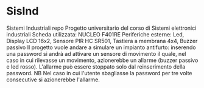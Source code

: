 # SisInd
Sistemi Industriali repo
Progetto universitario del corso di Sistemi elettronici industriali
Scheda utilizzata: NUCLEO F401RE
Periferiche esterne: Led, Display LCD 16x2, Sensore PIR HC SR501, Tastiera a membrana 4x4, Buzzer passivo
Il progetto vuole andare a simulare un impianto antifurto: inserendo una password si andrà ad attivare un sensore di movimento il quale, 
nel caso in cui rilevasse un movimento, azionerebbe un allarme (buzzer passivo e led rosso). L'allarme può essere stoppato
solo dal reinserimento della password. NB Nel caso in cui l'utente sbagliasse la password per tre volte consecutive si azionerebbe 
l'allarme.
